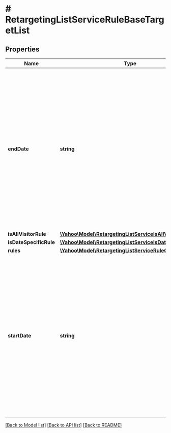 # # RetargetingListServiceRuleBaseTargetList

## Properties

Name | Type | Description | Notes
------------ | ------------- | ------------- | -------------
**endDate** | **string** | &lt;div lang&#x3D;\&quot;ja\&quot;&gt;ルール適用終了日です。&lt;br&gt; このフィールドは、ADDおよびSET時に省略可能となります。&lt;br&gt; isDateSpecificがTRUEである場合、ADDおよびSET時に必須となります。&lt;br&gt;※YYYYMMDD形式です。&lt;br&gt;※リクエスト日は2037/12/30まで 指定可能です。&lt;/div&gt;&lt;div lang&#x3D;\&quot;en\&quot;&gt;End date of rule setting.&lt;br&gt;This field is optional in ADD and SET operation. &lt;br&gt; If isDateSpecific is TRUE, this field  is required in ADD and SET operation.&lt;br&gt;*In YYYYMMDD format&lt;br&gt;*Request date can be set up to 2037/12/30&lt;/div&gt; | [optional] 
**isAllVisitorRule** | [**\Yahoo\Model\RetargetingListServiceIsAllVisitorRule**](RetargetingListServiceIsAllVisitorRule.md) |  | [optional] 
**isDateSpecificRule** | [**\Yahoo\Model\RetargetingListServiceIsDateSpecificRule**](RetargetingListServiceIsDateSpecificRule.md) |  | [optional] 
**rules** | [**\Yahoo\Model\RetargetingListServiceRuleGroup[]**](RetargetingListServiceRuleGroup.md) |  | [optional] 
**startDate** | **string** | &lt;div lang&#x3D;\&quot;ja\&quot;&gt;ルール適用開始日です。&lt;br&gt; ADDおよびSET時、このフィールドは省略可能となります。&lt;br&gt;isDateSpecificがTRUEである場合、ADDおよびSET時に必須となります。 &lt;br&gt;※YYYYMMDD形式です。&lt;br&gt;※リクエスト日は2037/12/30まで 指定可能です。&lt;/div&gt;&lt;div lang&#x3D;\&quot;en\&quot;&gt;Start date of rule setting. &lt;br&gt;This field is optional in ADD and SET operation. &lt;br&gt; If isDateSpecific is TRUE, this field is  required in ADD and SET operation.&lt;br&gt;*In YYYYMMDD format&lt;br&gt;*Request date can be set up to 2037/12/30 &lt;/div&gt; | [optional] 

[[Back to Model list]](../../README.md#documentation-for-models) [[Back to API list]](../../README.md#documentation-for-api-endpoints) [[Back to README]](../../README.md)


